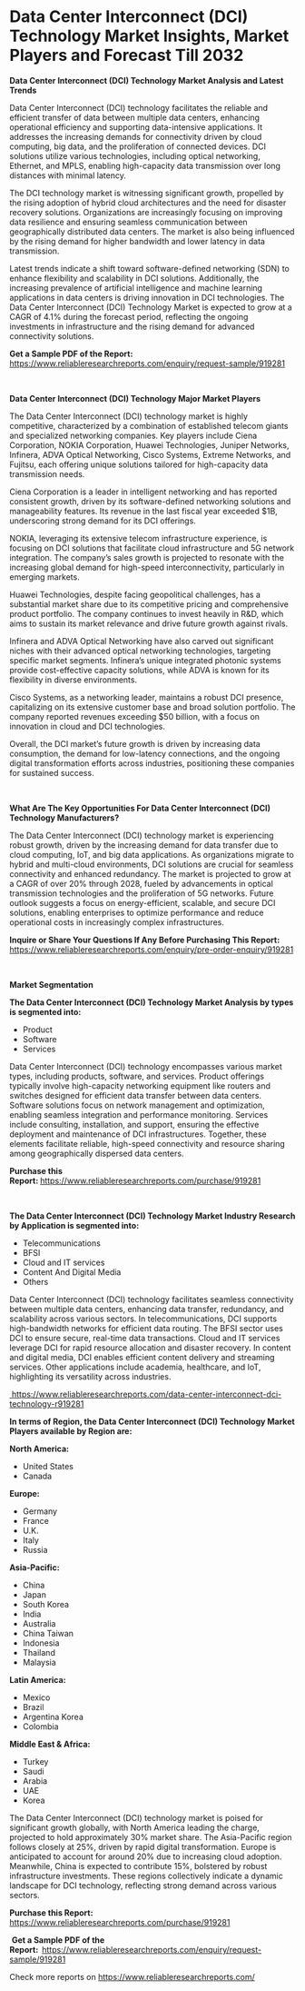 <p><h1>Data Center Interconnect (DCI) Technology Market Insights, Market Players and Forecast Till 2032</h1></p><p><strong>Data Center Interconnect (DCI) Technology Market Analysis and Latest Trends</strong></p>
<p><p>Data Center Interconnect (DCI) technology facilitates the reliable and efficient transfer of data between multiple data centers, enhancing operational efficiency and supporting data-intensive applications. It addresses the increasing demands for connectivity driven by cloud computing, big data, and the proliferation of connected devices. DCI solutions utilize various technologies, including optical networking, Ethernet, and MPLS, enabling high-capacity data transmission over long distances with minimal latency.</p><p>The DCI technology market is witnessing significant growth, propelled by the rising adoption of hybrid cloud architectures and the need for disaster recovery solutions. Organizations are increasingly focusing on improving data resilience and ensuring seamless communication between geographically distributed data centers. The market is also being influenced by the rising demand for higher bandwidth and lower latency in data transmission.</p><p>Latest trends indicate a shift toward software-defined networking (SDN) to enhance flexibility and scalability in DCI solutions. Additionally, the increasing prevalence of artificial intelligence and machine learning applications in data centers is driving innovation in DCI technologies. The Data Center Interconnect (DCI) Technology Market is expected to grow at a CAGR of 4.1% during the forecast period, reflecting the ongoing investments in infrastructure and the rising demand for advanced connectivity solutions.</p></p>
<p><strong>Get a Sample PDF of the Report:&nbsp;</strong> <a href="https://www.reliableresearchreports.com/enquiry/request-sample/919281?utm_campaign=3012&utm_medium=2&utm_source=Github&utm_content=ia&utm_term=11032025&utm_id=data-center-interconnect-dci-technology">https://www.reliableresearchreports.com/enquiry/request-sample/919281</a></p>
<p>&nbsp;</p>
<p><strong>Data Center Interconnect (DCI) Technology Major Market Players</strong></p>
<p><p>The Data Center Interconnect (DCI) technology market is highly competitive, characterized by a combination of established telecom giants and specialized networking companies. Key players include Ciena Corporation, NOKIA Corporation, Huawei Technologies, Juniper Networks, Infinera, ADVA Optical Networking, Cisco Systems, Extreme Networks, and Fujitsu, each offering unique solutions tailored for high-capacity data transmission needs.</p><p>Ciena Corporation is a leader in intelligent networking and has reported consistent growth, driven by its software-defined networking solutions and manageability features. Its revenue in the last fiscal year exceeded $1B, underscoring strong demand for its DCI offerings. </p><p>NOKIA, leveraging its extensive telecom infrastructure experience, is focusing on DCI solutions that facilitate cloud infrastructure and 5G network integration. The company’s sales growth is projected to resonate with the increasing global demand for high-speed interconnectivity, particularly in emerging markets.</p><p>Huawei Technologies, despite facing geopolitical challenges, has a substantial market share due to its competitive pricing and comprehensive product portfolio. The company continues to invest heavily in R&D, which aims to sustain its market relevance and drive future growth against rivals.</p><p>Infinera and ADVA Optical Networking have also carved out significant niches with their advanced optical networking technologies, targeting specific market segments. Infinera’s unique integrated photonic systems provide cost-effective capacity solutions, while ADVA is known for its flexibility in diverse environments.</p><p>Cisco Systems, as a networking leader, maintains a robust DCI presence, capitalizing on its extensive customer base and broad solution portfolio. The company reported revenues exceeding $50 billion, with a focus on innovation in cloud and DCI technologies.</p><p>Overall, the DCI market’s future growth is driven by increasing data consumption, the demand for low-latency connections, and the ongoing digital transformation efforts across industries, positioning these companies for sustained success.</p></p>
<p>&nbsp;</p>
<p><strong>What Are The Key Opportunities For Data Center Interconnect (DCI) Technology Manufacturers?</strong></p>
<p><p>The Data Center Interconnect (DCI) technology market is experiencing robust growth, driven by the increasing demand for data transfer due to cloud computing, IoT, and big data applications. As organizations migrate to hybrid and multi-cloud environments, DCI solutions are crucial for seamless connectivity and enhanced redundancy. The market is projected to grow at a CAGR of over 20% through 2028, fueled by advancements in optical transmission technologies and the proliferation of 5G networks. Future outlook suggests a focus on energy-efficient, scalable, and secure DCI solutions, enabling enterprises to optimize performance and reduce operational costs in increasingly complex infrastructures.</p></p>
<p><strong>Inquire or Share Your Questions If Any Before Purchasing This Report:</strong> <a href="https://www.reliableresearchreports.com/enquiry/pre-order-enquiry/919281?utm_campaign=3012&utm_medium=2&utm_source=Github&utm_content=ia&utm_term=11032025&utm_id=data-center-interconnect-dci-technology">https://www.reliableresearchreports.com/enquiry/pre-order-enquiry/919281</a></p>
<p>&nbsp;</p>
<p><strong>Market Segmentation</strong></p>
<p><strong>The Data Center Interconnect (DCI) Technology Market Analysis by types is segmented into:</strong></p>
<p><ul><li>Product</li><li>Software</li><li>Services</li></ul></p>
<p><p>Data Center Interconnect (DCI) technology encompasses various market types, including products, software, and services. Product offerings typically involve high-capacity networking equipment like routers and switches designed for efficient data transfer between data centers. Software solutions focus on network management and optimization, enabling seamless integration and performance monitoring. Services include consulting, installation, and support, ensuring the effective deployment and maintenance of DCI infrastructures. Together, these elements facilitate reliable, high-speed connectivity and resource sharing among geographically dispersed data centers.</p></p>
<p><strong>Purchase this Report:&nbsp;</strong><a href="https://www.reliableresearchreports.com/purchase/919281?utm_campaign=3012&utm_medium=2&utm_source=Github&utm_content=ia&utm_term=11032025&utm_id=data-center-interconnect-dci-technology">https://www.reliableresearchreports.com/purchase/919281</a></p>
<p>&nbsp;</p>
<p><strong>The Data Center Interconnect (DCI) Technology Market Industry Research by Application is segmented into:</strong></p>
<p><ul><li>Telecommunications</li><li>BFSI</li><li>Cloud and IT services</li><li>Content And Digital Media</li><li>Others</li></ul></p>
<p><p>Data Center Interconnect (DCI) technology facilitates seamless connectivity between multiple data centers, enhancing data transfer, redundancy, and scalability across various sectors. In telecommunications, DCI supports high-bandwidth networks for efficient data routing. The BFSI sector uses DCI to ensure secure, real-time data transactions. Cloud and IT services leverage DCI for rapid resource allocation and disaster recovery. In content and digital media, DCI enables efficient content delivery and streaming services. Other applications include academia, healthcare, and IoT, highlighting its versatility across industries.</p></p>
<p><a href="https://www.reliableresearchreports.com/data-center-interconnect-dci-technology-r919281?utm_campaign=3012&utm_medium=2&utm_source=Github&utm_content=ia&utm_term=11032025&utm_id=data-center-interconnect-dci-technology">&nbsp;https://www.reliableresearchreports.com/data-center-interconnect-dci-technology-r919281</a></p>
<p><strong>In terms of Region, the Data Center Interconnect (DCI) Technology Market Players available by Region are:</strong></p>
<p>
    <p> <strong> North America: </strong>
        <ul>
            <li>United States</li>
            <li>Canada</li>
        </ul>
        </p> 
    <p> <strong> Europe: </strong>
        <ul>
            <li>Germany</li>
            <li>France</li>
            <li>U.K.</li>
            <li>Italy</li>
            <li>Russia</li>
        </ul>
        </p> 
    <p> <strong> Asia-Pacific: </strong>
        <ul>
            <li>China</li>
            <li>Japan</li>
            <li>South Korea</li>
            <li>India</li>
            <li>Australia</li>
            <li>China Taiwan</li>
            <li>Indonesia</li>
            <li>Thailand</li>
            <li>Malaysia</li>
        </ul>
        </p> 
    <p> <strong> Latin America: </strong>
        <ul>
            <li>Mexico</li>
            <li>Brazil</li>
            <li>Argentina Korea</li>
            <li>Colombia</li>
        </ul>
        </p> 
    <p> <strong> Middle East & Africa: </strong>
        <ul>
            <li>Turkey</li>
            <li>Saudi</li>
            <li>Arabia</li>
            <li>UAE</li>
            <li>Korea</li>
        </ul>
    </p>
    </p>
<p><p>The Data Center Interconnect (DCI) technology market is poised for significant growth globally, with North America leading the charge, projected to hold approximately 30% market share. The Asia-Pacific region follows closely at 25%, driven by rapid digital transformation. Europe is anticipated to account for around 20% due to increasing cloud adoption. Meanwhile, China is expected to contribute 15%, bolstered by robust infrastructure investments. These regions collectively indicate a dynamic landscape for DCI technology, reflecting strong demand across various sectors.</p></p>
<p><strong>Purchase this Report: </strong><a href="https://www.reliableresearchreports.com/purchase/919281?utm_campaign=3012&utm_medium=2&utm_source=Github&utm_content=ia&utm_term=11032025&utm_id=data-center-interconnect-dci-technology">https://www.reliableresearchreports.com/purchase/919281</a></p>
<p>&nbsp;<strong>Get a Sample PDF of the Report:&nbsp;&nbsp;</strong><a href="https://www.reliableresearchreports.com/enquiry/request-sample/919281?utm_campaign=3012&utm_medium=2&utm_source=Github&utm_content=ia&utm_term=11032025&utm_id=data-center-interconnect-dci-technology">https://www.reliableresearchreports.com/enquiry/request-sample/919281</a></p>
<p><strong></strong></p>
<p>Check more reports on <a href="https://www.reliableresearchreports.com/?utm_campaign=3012&utm_medium=2&utm_source=Github&utm_content=ia&utm_term=11032025&utm_id=data-center-interconnect-dci-technology">https://www.reliableresearchreports.com/</a></p>